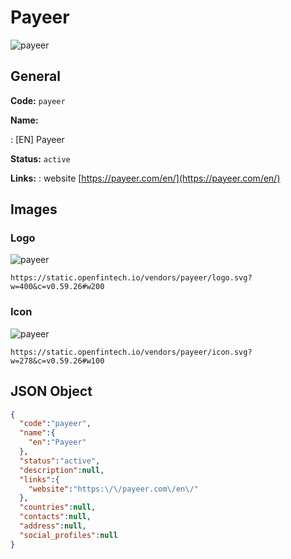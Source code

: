 
# Payeer 
![payeer](https://static.openfintech.io/vendors/payeer/logo.svg?w=400&c=v0.59.26#w200)  

## General 
 
**Code:** `payeer` 
 
**Name:** 
 
:	[EN] Payeer 
 
**Status:** `active` 
 
**Links:** 
: website [https://payeer.com/en/](https://payeer.com/en/) 
 

## Images 

### Logo 
 
![payeer](https://static.openfintech.io/vendors/payeer/logo.svg?w=400&c=v0.59.26#w200)  

```
https://static.openfintech.io/vendors/payeer/logo.svg?w=400&c=v0.59.26#w200
```  

### Icon 
 
![payeer](https://static.openfintech.io/vendors/payeer/icon.svg?w=278&c=v0.59.26#w100)  

```
https://static.openfintech.io/vendors/payeer/icon.svg?w=278&c=v0.59.26#w100
```  

## JSON Object 

```json
{
  "code":"payeer",
  "name":{
    "en":"Payeer"
  },
  "status":"active",
  "description":null,
  "links":{
    "website":"https:\/\/payeer.com\/en\/"
  },
  "countries":null,
  "contacts":null,
  "address":null,
  "social_profiles":null
}
```  
